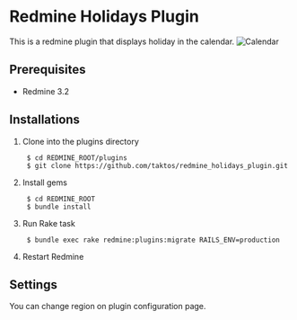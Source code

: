 Redmine Holidays Plugin
=======================

This is a redmine plugin that displays holiday in the calendar.
![Calendar](https://www.diigo.com/item/p/qqbrsoozbsqdrrorezbcpraodr)

Prerequisites
-------------

* Redmine 3.2


Installations
-------------

1. Clone into the plugins directory

        $ cd REDMINE_ROOT/plugins
        $ git clone https://github.com/taktos/redmine_holidays_plugin.git

2. Install gems

        $ cd REDMINE_ROOT
        $ bundle install

3. Run Rake task

        $ bundle exec rake redmine:plugins:migrate RAILS_ENV=production

4. Restart Redmine


Settings
------------

You can change region on plugin configuration page.

